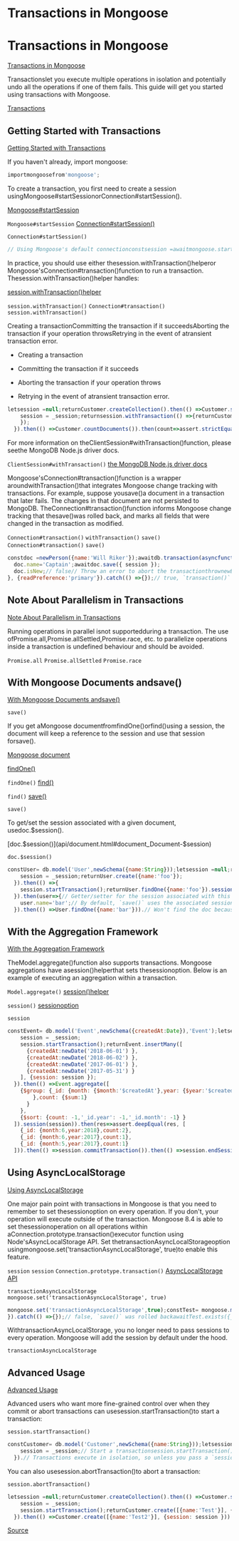 # Transactions in Mongoose


# Transactions in Mongoose

[Transactions in Mongoose](#transactions-in-mongoose)


Transactionslet you execute multiple operations in isolation and potentially undo all the operations if one of them fails.
This guide will get you started using transactions with Mongoose.

[Transactions](https://www.mongodb.com/transactions)


## Getting Started with Transactions

[Getting Started with Transactions](#getting-started-with-transactions)


If you haven't already, import mongoose:


```javascript
importmongoosefrom'mongoose';
```


To create a transaction, you first need to create a session usingMongoose#startSessionorConnection#startSession().

[Mongoose#startSession](api/mongoose.html#mongoose_Mongoose-startSession)

`Mongoose#startSession`
[Connection#startSession()](api/connection.html#connection_Connection-startSession)

`Connection#startSession()`

```javascript
// Using Mongoose's default connectionconstsession =awaitmongoose.startSession();// Using custom connectionconstdb =awaitmongoose.createConnection(mongodbUri).asPromise();constsession =awaitdb.startSession();
```


In practice, you should use either thesession.withTransaction()helperor Mongoose'sConnection#transaction()function to run a transaction. Thesession.withTransaction()helper handles:

[session.withTransaction()helper](https://mongodb.github.io/node-mongodb-native/3.2/api/ClientSession.html#withTransaction)

`session.withTransaction()`
`Connection#transaction()`
`session.withTransaction()`

Creating a transactionCommitting the transaction if it succeedsAborting the transaction if your operation throwsRetrying in the event of atransient transaction error.

- Creating a transaction

- Committing the transaction if it succeeds

- Aborting the transaction if your operation throws

- Retrying in the event of atransient transaction error.


```javascript
letsession =null;returnCustomer.createCollection().then(() =>Customer.startSession()).// The `withTransaction()` function's first parameter is a function// that returns a promise.then(_session=>{
    session = _session;returnsession.withTransaction(() =>{returnCustomer.create([{name:'Test'}], {session: session });
    });
  }).then(() =>Customer.countDocuments()).then(count=>assert.strictEqual(count,1)).then(() =>session.endSession());
```


For more information on theClientSession#withTransaction()function, please seethe MongoDB Node.js driver docs.

`ClientSession#withTransaction()`
[the MongoDB Node.js driver docs](https://mongodb.github.io/node-mongodb-native/3.2/api/ClientSession.html#withTransaction)


Mongoose'sConnection#transaction()function is a wrapper aroundwithTransaction()that
integrates Mongoose change tracking with transactions.
For example, suppose yousave()a document in a transaction that later fails.
The changes in that document are not persisted to MongoDB.
TheConnection#transaction()function informs Mongoose change tracking that thesave()was rolled back, and marks all fields that were changed in the transaction as modified.

`Connection#transaction()`
`withTransaction()`
`save()`
`Connection#transaction()`
`save()`

```javascript
constdoc =newPerson({name:'Will Riker'});awaitdb.transaction(asyncfunctionsetRank(session) {
  doc.name='Captain';awaitdoc.save({ session });
  doc.isNew;// false// Throw an error to abort the transactionthrownewError('Oops!');
}, {readPreference:'primary'}).catch(() =>{});// true, `transaction()` reset the document's state because the// transaction was aborted.doc.isNew;
```


## Note About Parallelism in Transactions

[Note About Parallelism in Transactions](#note-about-parallelism-in-transactions)


Running operations in parallel isnot supportedduring a transaction. The use ofPromise.all,Promise.allSettled,Promise.race, etc. to parallelize operations inside a transaction is
undefined behaviour and should be avoided.

`Promise.all`
`Promise.allSettled`
`Promise.race`

## With Mongoose Documents andsave()

[With Mongoose Documents andsave()](#with-mongoose-documents-and-save)

`save()`

If you get aMongoose documentfromfindOne()orfind()using a session, the document will
keep a reference to the session and use that session forsave().

[Mongoose document](documents.html)

[findOne()](api/model.html#model_Model-findOne)

`findOne()`
[find()](api/model.html#model_Model-find)

`find()`
[save()](api/document.html#document_Document-save)

`save()`

To get/set the session associated with a given document, usedoc.$session().

[doc.$session()](api/document.html#document_Document-$session)

`doc.$session()`

```javascript
constUser= db.model('User',newSchema({name:String}));letsession =null;returnUser.createCollection().then(() =>db.startSession()).then(_session=>{
    session = _session;returnUser.create({name:'foo'});
  }).then(() =>{
    session.startTransaction();returnUser.findOne({name:'foo'}).session(session);
  }).then(user=>{// Getter/setter for the session associated with this document.assert.ok(user.$session());
    user.name='bar';// By default, `save()` uses the associated sessionreturnuser.save();
  }).then(() =>User.findOne({name:'bar'})).// Won't find the doc because `save()` is part of an uncommitted transactionthen(doc=>assert.ok(!doc)).then(() =>session.commitTransaction()).then(() =>session.endSession()).then(() =>User.findOne({name:'bar'})).then(doc=>assert.ok(doc));
```


## With the Aggregation Framework

[With the Aggregation Framework](#with-the-aggregation-framework)


TheModel.aggregate()function also supports transactions. Mongoose
aggregations have asession()helperthat sets thesessionoption.
Below is an example of executing an aggregation within a transaction.

`Model.aggregate()`
[session()helper](api/aggregate.html#aggregate_Aggregate-session)

`session()`
[sessionoption](api/aggregate.html#aggregate_Aggregate-option)

`session`

```javascript
constEvent= db.model('Event',newSchema({createdAt:Date}),'Event');letsession =null;returnEvent.createCollection().then(() =>db.startSession()).then(_session=>{
    session = _session;
    session.startTransaction();returnEvent.insertMany([
      {createdAt:newDate('2018-06-01') },
      {createdAt:newDate('2018-06-02') },
      {createdAt:newDate('2017-06-01') },
      {createdAt:newDate('2017-05-31') }
    ], {session: session });
  }).then(() =>Event.aggregate([
    {$group: {_id: {month: {$month:'$createdAt'},year: {$year:'$createdAt'}
        },count: {$sum:1}
      }
    },
    {$sort: {count: -1,'_id.year': -1,'_id.month': -1} }
  ]).session(session)).then(res=>assert.deepEqual(res, [
    {_id: {month:6,year:2018},count:2},
    {_id: {month:6,year:2017},count:1},
    {_id: {month:5,year:2017},count:1}
  ])).then(() =>session.commitTransaction()).then(() =>session.endSession());
```


## Using AsyncLocalStorage

[Using AsyncLocalStorage](#asynclocalstorage)


One major pain point with transactions in Mongoose is that you need to remember to set thesessionoption on every operation.
If you don't, your operation will execute outside of the transaction.
Mongoose 8.4 is able to set thesessionoperation on all operations within aConnection.prototype.transaction()executor function using Node'sAsyncLocalStorage API.
Set thetransactionAsyncLocalStorageoption usingmongoose.set('transactionAsyncLocalStorage', true)to enable this feature.

`session`
`session`
`Connection.prototype.transaction()`
[AsyncLocalStorage API](https://nodejs.org/api/async_context.html#class-asynclocalstorage)

`transactionAsyncLocalStorage`
`mongoose.set('transactionAsyncLocalStorage', true)`

```javascript
mongoose.set('transactionAsyncLocalStorage',true);constTest= mongoose.model('Test', mongoose.Schema({name:String}));constdoc =newTest({name:'test'});// Save a new doc in a transaction that abortsawaitconnection.transaction(async() => {awaitdoc.save();// Notice no session herethrownewError('Oops');
}).catch(() =>{});// false, `save()` was rolled backawaitTest.exists({_id: doc._id});
```


WithtransactionAsyncLocalStorage, you no longer need to pass sessions to every operation.
Mongoose will add the session by default under the hood.

`transactionAsyncLocalStorage`

## Advanced Usage

[Advanced Usage](#advanced-usage)


Advanced users who want more fine-grained control over when they commit or abort transactions
can usesession.startTransaction()to start a transaction:

`session.startTransaction()`

```javascript
constCustomer= db.model('Customer',newSchema({name:String}));letsession =null;returnCustomer.createCollection().then(() =>db.startSession()).then(_session=>{
    session = _session;// Start a transactionsession.startTransaction();// This `create()` is part of the transaction because of the `session`// option.returnCustomer.create([{name:'Test'}], {session: session });
  }).// Transactions execute in isolation, so unless you pass a `session`// to `findOne()` you won't see the document until the transaction// is committed.then(() =>Customer.findOne({name:'Test'})).then(doc=>assert.ok(!doc)).// This `findOne()` will return the doc, because passing the `session`// means this `findOne()` will run as part of the transaction.then(() =>Customer.findOne({name:'Test'}).session(session)).then(doc=>assert.ok(doc)).// Once the transaction is committed, the write operation becomes// visible outside of the transaction.then(() =>session.commitTransaction()).then(() =>Customer.findOne({name:'Test'})).then(doc=>assert.ok(doc)).then(() =>session.endSession());
```


You can also usesession.abortTransaction()to abort a transaction:

`session.abortTransaction()`

```javascript
letsession =null;returnCustomer.createCollection().then(() =>Customer.startSession()).then(_session=>{
    session = _session;
    session.startTransaction();returnCustomer.create([{name:'Test'}], {session: session });
  }).then(() =>Customer.create([{name:'Test2'}], {session: session })).then(() =>session.abortTransaction()).then(() =>Customer.countDocuments()).then(count=>assert.strictEqual(count,0)).then(() =>session.endSession());
```


[Source](https://mongoosejs.com/docs/transactions.html)